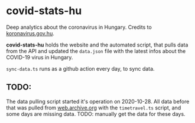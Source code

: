 # covid-stats-hu
Deep analytics about the coronavirus in Hungary.
Credits to [koronavirus.gov.hu](https://koronavirus.gov.hu).

**covid-stats-hu** holds the website and the automated script, that pulls data from the API and updated the `data.json` file with the latest infos about the COVID-19 virus in Hungary.

`sync-data.ts` runs as a github action every day, to sync data.

## TODO:
The data pulling script started it's operation on 2020-10-28. All data before that was pulled from [web.archive.org](https://web.archive.org/) with the `timetravel.ts` script, and some days are missing data. TODO: manually get the data for these days.